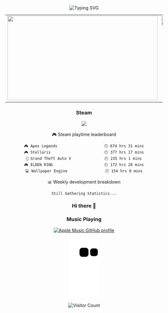   <div align="center">

  <!-- dynamic typing effect 动态打字效果 -->
  <a>
      <img src="https://readme-typing-svg.demolab.com?font=Fira+Code&pause=1000&width=435&lines=console.log(%22Hello%2C%20World%22);Enjoy your day!&center=true&size=27" alt="Typing SVG" />
  </a>
  
  </div>
      
 <table>
  <tr>
<td valign="top" width="50%">
    
   <!-- knock code pictures 敲代码的图片 -->
  <img  src="https://cdn.jsdelivr.net/gh/sun0225SUN/sun0225SUN/assets/images/coding.gif" width="480" height="270"/>
  
  </td>

  <td valign="top" width="50%">
    
  <img  alt="GIF" src="https://raw.githubusercontent.com/JoeyBling/JoeyBling/master/pic/pusheencode.gif" width="480" height="270" />
   
  </td>
  </tr>
  </table>
    
<div align="center">
     
### Steam

  <!-- steam图片 -->
  
  <a href="https://steamcommunity.com/profiles/76561198263348924/" >
  <img src="https://github-readme-steam-status.vercel.app/?steamid=76561198263348924"/>
  </a>
  
<!-- steam-box start -->
🎮 Steam playtime leaderboard
```text
🎮 Apex Legends                     🕘 674 hrs 31 mins
🎮 Stellaris                        🕘 377 hrs 17 mins
🚓 Grand Theft Auto V               🕘 235 hrs 1 mins
🎮 ELDEN RING                       🕘 172 hrs 28 mins
💻 Wallpaper Engine                 🕘 154 hrs 0 mins
```
<!-- Powered by https://github.com/YouEclipse/steam-box . -->
<!-- steam-box end -->
 
 <!-- waka-box start -->
📊 Weekly development breakdown
```text
Still Gathering Statistics...
```
<!-- Powered by https://github.com/YouEclipse/waka-box-go . -->
<!-- waka-box end -->

### Hi there 👋

### Music Playing

[![Apple Music GitHub profile](https://music-profile.rayriffy.com/theme/light.svg?uid=001667.7ae41ba7973b40fcb9c03db589f30d89.1645)](https://github.com/rayriffy/apple-music-github-profile)

  <!-- 贪吃蛇 -->

![](https://raw.githubusercontent.com/NI7I3MN3HS/NI7I3MN3HS/main/assets/github-contribution-grid-snake.svg)

  <!-- 访客计数 -->

![Visitor Count](https://profile-counter.glitch.me/NI7I3MN3HS/count.svg)

<!--
**alantu123/alantu123** is a ✨ _special_ ✨ repository because its `README.md` (this file) appears on your GitHub profile.

Here are some ideas to get you started:

- 🔭 I’m currently working on ...
- 🌱 I’m currently learning ...
- 👯 I’m looking to collaborate on ...
- 🤔 I’m looking for help with ...
- 💬 Ask me about ...
- 📫 How to reach me: ...
- 😄 Pronouns: ...
- ⚡ Fun fact: ...
-->
</div>
